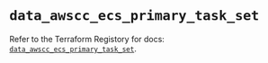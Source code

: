 # `data_awscc_ecs_primary_task_set`

Refer to the Terraform Registory for docs: [`data_awscc_ecs_primary_task_set`](https://registry.terraform.io/providers/hashicorp/awscc/0.70.0/docs/data-sources/ecs_primary_task_set).
